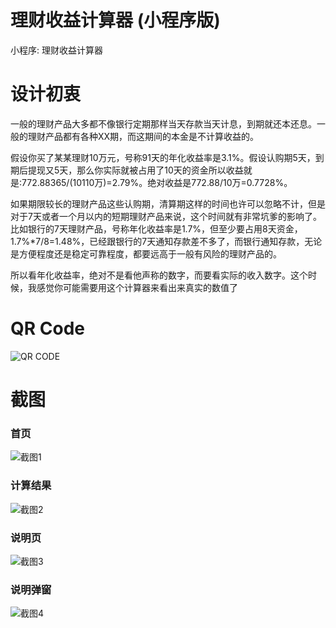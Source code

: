 # 理财收益计算器 (小程序版)
小程序: 理财收益计算器

# 设计初衷
一般的理财产品大多都不像银行定期那样当天存款当天计息，到期就还本还息。一般的理财产品都有各种XX期，而这期间的本金是不计算收益的。

假设你买了某某理财10万元，号称91天的年化收益率是3.1%。假设认购期5天，到期后提现又5天，那么你实际就被占用了10天的资金所以收益就是:772.88365/(10110万)=2.79%。绝对收益是772.88/10万=0.7728%。

如果期限较长的理财产品这些认购期，清算期这样的时间也许可以忽略不计，但是对于7天或者一个月以内的短期理财产品来说，这个时间就有非常坑爹的影响了。比如银行的7天理财产品，号称年化收益率是1.7%，但至少要占用8天资金，1.7%*7/8=1.48%，已经跟银行的7天通知存款差不多了，而银行通知存款，无论是方便程度还是稳定可靠程度，都要远高于一般有风险的理财产品的。

所以看年化收益率，绝对不是看他声称的数字，而要看实际的收入数字。这个时候，我感觉你可能需要用这个计算器来看出来真实的数值了

# QR Code
![QR CODE](https://github.com/leochan2017/p2pcalc-xcx/blob/master/%E7%B4%A0%E6%9D%90/gh_cfc6dc4a1bc8_258.jpg?raw=true)

# 截图
### 首页
![截图1](https://github.com/leochan2017/p2pcalc-xcx/blob/master/%E7%B4%A0%E6%9D%90/%E6%88%AA%E5%9B%BE/1.png?raw=true)

### 计算结果
![截图2](https://github.com/leochan2017/p2pcalc-xcx/blob/master/%E7%B4%A0%E6%9D%90/%E6%88%AA%E5%9B%BE/2.png?raw=true)

### 说明页
![截图3](https://github.com/leochan2017/p2pcalc-xcx/blob/master/%E7%B4%A0%E6%9D%90/%E6%88%AA%E5%9B%BE/3.png?raw=true)

### 说明弹窗
![截图4](https://github.com/leochan2017/p2pcalc-xcx/blob/master/%E7%B4%A0%E6%9D%90/%E6%88%AA%E5%9B%BE/4.png?raw=true)
